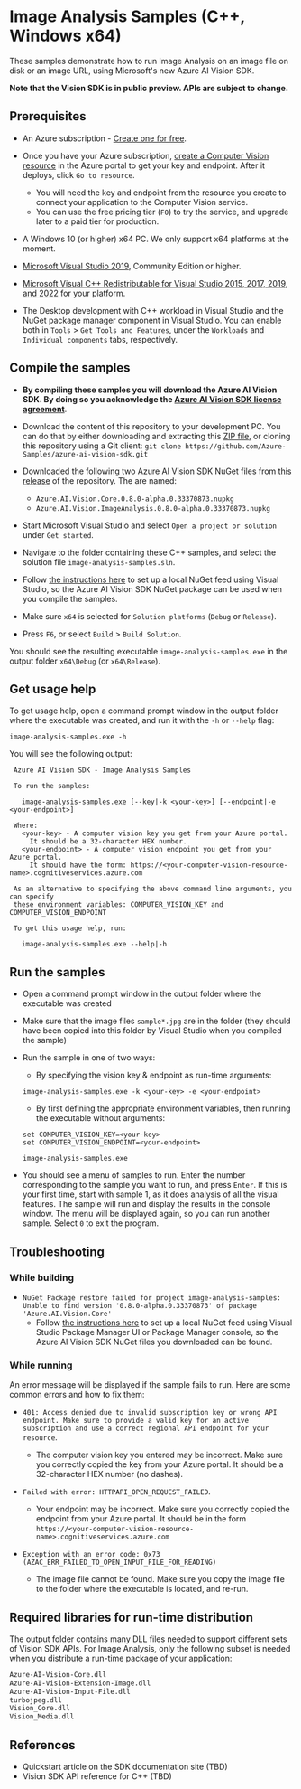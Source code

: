 # Image Analysis Samples (C++, Windows x64)

These samples demonstrate how to run Image Analysis on an image file on disk or an image URL, using Microsoft's new Azure AI Vision SDK.

**Note that the Vision SDK is in public preview. APIs are subject to change.**

## Prerequisites

* An Azure subscription - [Create one for free](https://azure.microsoft.com/free/cognitive-services/).

* Once you have your Azure subscription, [create a Computer Vision resource](https://portal.azure.com/#create/Microsoft.CognitiveServicesComputerVision) in the Azure portal to get your key and endpoint. After it deploys, click `Go to resource`.

  * You will need the key and endpoint from the resource you create to connect your application to the Computer Vision service.
  * You can use the free pricing tier (`F0`) to try the service, and upgrade later to a paid tier for production.

* A Windows 10 (or higher) x64 PC. We only support x64 platforms at the moment.

* [Microsoft Visual Studio 2019](https://visualstudio.microsoft.com/), Community Edition or higher.

* [Microsoft Visual C++ Redistributable for Visual Studio 2015, 2017, 2019, and 2022](https://learn.microsoft.com/cpp/windows/latest-supported-vc-redist) for your platform.

* The Desktop development with C++ workload in Visual Studio and the NuGet package manager component in Visual Studio. You can enable both in `Tools` > `Get Tools and Features`, under the `Workloads` and `Individual components` tabs, respectively.

## Compile the samples

* **By compiling these samples you will download the Azure AI Vision SDK. By doing so you acknowledge the [Azure AI Vision SDK license agreement](https://aka.ms/azai/vision/license)**.

* Download the content of this repository to your development PC. You can do that by either downloading and extracting this [ZIP file](https://github.com/Azure-Samples/azure-ai-vision-sdk/archive/master.zip), or cloning this repository using a Git client: `git clone https://github.com/Azure-Samples/azure-ai-vision-sdk.git`

* Downloaded the following two Azure AI Vision SDK NuGet files from [this release](https://github.com/Azure-Samples/azure-ai-vision-sdk/releases/tag/0.8.0-alpha.0.33370873) of the repository. The are named:
  * `Azure.AI.Vision.Core.0.8.0-alpha.0.33370873.nupkg`
  * `Azure.AI.Vision.ImageAnalysis.0.8.0-alpha.0.33370873.nupkg`

* Start Microsoft Visual Studio and select `Open a project or solution` under `Get started`.

* Navigate to the folder containing these C++ samples, and select the solution file `image-analysis-samples.sln`.

* Follow [the instructions here](/docs/common/local-nuget-feed.md) to set up a local NuGet feed using Visual Studio, so the Azure AI Vision SDK NuGet package can be used when you compile the samples.

* Make sure `x64` is selected for `Solution platforms` (`Debug` or `Release`).

* Press `F6`, or select `Build` > `Build Solution`.

You should see the resulting executable `image-analysis-samples.exe` in the output folder `x64\Debug` (or `x64\Release`).

## Get usage help

To get usage help, open a command prompt window in the output folder where the executable was created, and run it with the `-h` or `--help` flag:
```
image-analysis-samples.exe -h
```

You will see the following output:
```
 Azure AI Vision SDK - Image Analysis Samples

 To run the samples:

   image-analysis-samples.exe [--key|-k <your-key>] [--endpoint|-e <your-endpoint>]

 Where:
   <your-key> - A computer vision key you get from your Azure portal.
     It should be a 32-character HEX number.
   <your-endpoint> - A computer vision endpoint you get from your Azure portal.
     It should have the form: https://<your-computer-vision-resource-name>.cognitiveservices.azure.com

 As an alternative to specifying the above command line arguments, you can specify
 these environment variables: COMPUTER_VISION_KEY and COMPUTER_VISION_ENDPOINT

 To get this usage help, run:

   image-analysis-samples.exe --help|-h
```

## Run the samples

* Open a command prompt window in the output folder where the executable was created

* Make sure that the image files `sample*.jpg` are in the folder (they should have been copied into this folder by Visual Studio when you compiled the sample)

* Run the sample in one of two ways:
  * By specifying the vision key & endpoint as run-time arguments:
  ```
  image-analysis-samples.exe -k <your-key> -e <your-endpoint>
  ```
  * By first defining the appropriate environment variables, then running the executable without arguments:
  ```
  set COMPUTER_VISION_KEY=<your-key>
  set COMPUTER_VISION_ENDPOINT=<your-endpoint>

  image-analysis-samples.exe
  ```

* You should see a menu of samples to run. Enter the number corresponding to the sample you want to run, and press `Enter`. If this is your first time, start with sample 1, as it does analysis of all the visual features. The sample will run and display the results in the console window. The menu will be displayed again, so you can run another sample. Select `0` to exit the program.

## Troubleshooting

### While building

* `NuGet Package restore failed for project image-analysis-samples: Unable to find version '0.8.0-alpha.0.33370873' of package 'Azure.AI.Vision.Core'`
  * Follow [the instructions here](/docs/common/local-nuget-feed.md) to set up a local NuGet feed using Visual Studio Package Manager UI or Package Manager console, so the Azure AI Vision SDK NuGet files you downloaded can be found.

### While running

An error message will be displayed if the sample fails to run. Here are some common errors and how to fix them:

* `401: Access denied due to invalid subscription key or wrong API endpoint. Make sure to provide a valid key for an active subscription and use a correct regional API endpoint for your resource`.
  * The computer vision key you entered may be incorrect. Make sure you correctly copied the key from your Azure portal. It should be a 32-character HEX number (no dashes).

* `Failed with error: HTTPAPI_OPEN_REQUEST_FAILED`.
  * Your endpoint may be incorrect. Make sure you correctly copied the endpoint from your Azure portal. It should be in the form `https://<your-computer-vision-resource-name>.cognitiveservices.azure.com`

* `Exception with an error code: 0x73 (AZAC_ERR_FAILED_TO_OPEN_INPUT_FILE_FOR_READING)`
  * The image file cannot be found. Make sure you copy the image file to the folder where the executable is located, and re-run.

## Required libraries for run-time distribution

The output folder contains many DLL files needed to support different sets of Vision SDK APIs. For Image Analysis, only the following subset is needed when you distribute a run-time package of your application:

```txt
Azure-AI-Vision-Core.dll
Azure-AI-Vision-Extension-Image.dll
Azure-AI-Vision-Input-File.dll
turbojpeg.dll
Vision_Core.dll
Vision_Media.dll
```

## References

* Quickstart article on the SDK documentation site (TBD)
* Vision SDK API reference for C++ (TBD)
